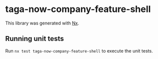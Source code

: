 # taga-now-company-feature-shell

This library was generated with [Nx](https://nx.dev).

## Running unit tests

Run `nx test taga-now-company-feature-shell` to execute the unit tests.
